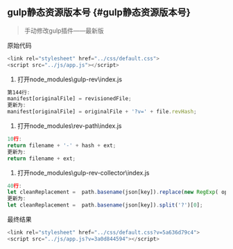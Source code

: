 ## gulp静态资源版本号 {#gulp静态资源版本号}

> 手动修改gulp插件——最新版

原始代码

```js
<link rel="stylesheet" href="../css/default.css">
<script src="../js/app.js"></script>
```

1. 打开node\_modules\gulp-rev\index.js

```js
第144行:
manifest[originalFile] = revisionedFile;
更新为: 
manifest[originalFile] = originalFile + '?v=' + file.revHash;
```

1. 打开node\_modules\rev-path\index.js

```js
10行:
return filename + '-' + hash + ext;
更新为:
return filename + ext;
```

1. 打开node\_modules\gulp-rev-collector\index.js

```js
40行:
let cleanReplacement =  path.basename(json[key]).replace(new RegExp( opts.revSuffix ), '' );
更新为: 
let cleanReplacement =  path.basename(json[key]).split('?')[0];
```

最终结果

```js
<link rel="stylesheet" href="../css/default.css?v=5a636d79c4">
<script src="../js/app.js?v=3a0d844594"></script>
```



